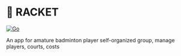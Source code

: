 # 🏸 RACKET

[![Go](https://github.com/truc9/racket/actions/workflows/go.yml/badge.svg)](https://github.com/truc9/racket/actions/workflows/go.yml)

An app for amature badminton player self-organized group, manage players, courts, costs